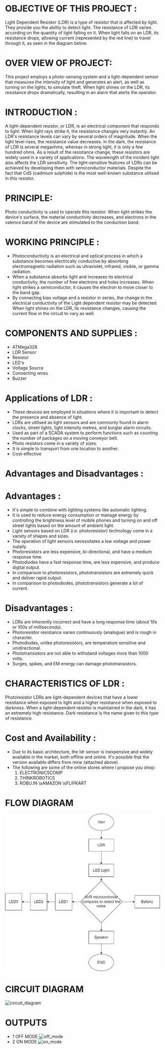 # OBJECTIVE OF THIS PROJECT : 
Light Dependent Resistor (LDR) is a type of resistor that is affected by light. They provide you the ability to detect light. The resistance of LDR varies according on the quantity of light falling on it. When light falls on an LDR, its resistance drops, allowing current (represented by the red line) to travel through it, as seen in the diagram below.

# OVER VIEW OF PROJECT:
This project employs a photo-sensing system and a light-dependent sensor that measures the intensity of light and generates an alert, as well as turning on the lights, to simulate theft. When light shines on the LDR, its resistance drops dramatically, resulting in an alarm that alerts the operator.

# INTRODUCTION :
A light-dependent resistor, or LDR, is an electrical component that responds to light. When light rays strike it, the resistance changes very instantly. An LDR's resistance levels can vary by several orders of magnitude. When the light level rises, the resistance value decreases.
In the dark, the resistance of LDR is several megaohms, whereas in strong light, it is only a few hundred ohms. As a result of the resistance change, these resistors are widely used in a variety of applications. The wavelength of the incident light also affects the LDR sensitivity.
The light-sensitive features of LDRs can be achieved by developing them with semiconductor materials. Despite the fact that CdS (cadmium sulphide) is the most well-known substance utilised in this resistor.

# PRINCIPLE:
Photo conductivity is used to operate this resistor. When light strikes the device's surface, the material conductivity decreases, and electrons in the valence band of the device are stimulated to the conduction band.

# WORKING PRINCIPLE :
* Photoconductivity is an electrical and optical process in which a substance becomes electrically conductive by absorbing electromagnetic radiation such as ultraviolet, infrared, visible, or gamma radiation.
* When a substance absorbs light and increases its electrical conductivity, the number of free electrons and holes increases. When light strikes a semiconductor, it causes the electron to move closer to the band gap.
* By connecting bias voltage and a resistor in series, the change in the electrical conductivity of the Light dependent resistor may be detected. When light shines on the LDR, its resistance changes, causing the current flow in the circuit to vary as well.

# COMPONENTS AND SUPPLIES :
* ATMega328
* LDR Sensor
* Resistor
* LED's
* Voltage Source
* Connecting wires
* Buzzer

# Applications of LDR :
* These devices are employed in situations where it is important to detect the presence and absence of light. 
* LDRs are utilised as light sensors and are commonly found in alarm clocks, street lights, light intensity metres, and burglar alarm circuits.
* Used as part of a SCADA system to perform functions such as counting the number of packages on a moving conveyor belt.
* Photo resistors come in a variety of sizes.
* It is simple to transport from one location to another.
* Cost-effective
 
# Advantages and Disadvantages :
# Advantages :
* It's simple to combine with lighting systems like automatic lighting.
* It is used to reduce energy consumption or manage energy by controlling the brightness level of mobile phones and turning on and off street lights based on the amount of ambient light.
* Light sensors based on LDR (i.e. photoresistor) technology come in a variety of shapes and sizes.
* The operation of light sensors necessitates a low voltage and power supply.
* Photoresistors are less expensive, bi-directional, and have a medium response time.
* Photodiodes have a fast response time, are less expensive, and produce digital output.
* In comparison to photoresistors, phototransistors are extremely quick and deliver rapid output.
* In comparison to photodiodes, phototransistors generate a lot of current.

# Disadvantages :
* LDRs are inherently incorrect and have a long response time (about 10s or 100s of milliseconds).
* Photoresistor resistance varies continuously (analogue) and is rough in character.
* Photodiodes, unlike photoresistors, are temperature sensitive and unidirectional.
* Phototransistors are not able to withstand voltages more than 1000 volts.
* Surges, spikes, and EM energy can damage phototransistors.

# CHARACTERISTICS OF LDR :
Photoresistor LDRs are light-dependent devices that have a lower resistance when exposed to light and a higher resistance when exposed to darkness. When a light-dependent resistor is maintained in the dark, it has an extremely high resistance. Dark resistance is the name given to this type of resistance.

# Cost and Availability :
* Due to its basic architecture, the ldr sensor is inexpensive and widely available in the market, both offline and online. It's possible that the version available differs from mine (attached above). 
* The following are some of the online stores where I propose you shop:
  1. ELECTRONICSCOMP
  2. THINKROBOTICS
  3. ROBU.IN \sAMAZON \sFLIPKART

# FLOW DIAGRAM
![FLOW DIAGRAM](https://github.com/PreethiAvvaru13/M2_Ldr_Sensor/blob/main/2_Architecture/Flowchart%20Diagram.drawio.png)
# CIRCUIT DIAGRAM
![circuit_diagram](https://user-images.githubusercontent.com/102947832/164380959-98ea1d7d-abc6-4f23-b365-5abd1f0a8aff.png)

# OUTPUTS
* 1 OFF MODE
![off_mode](https://user-images.githubusercontent.com/102947832/163999488-190f28b2-3125-452e-9d95-1e566c0da8b4.png)
* 2 ON MODE
![on_mode](https://user-images.githubusercontent.com/102947832/163999594-559c0b92-a7cf-447b-802d-856ee7c30d95.png)
